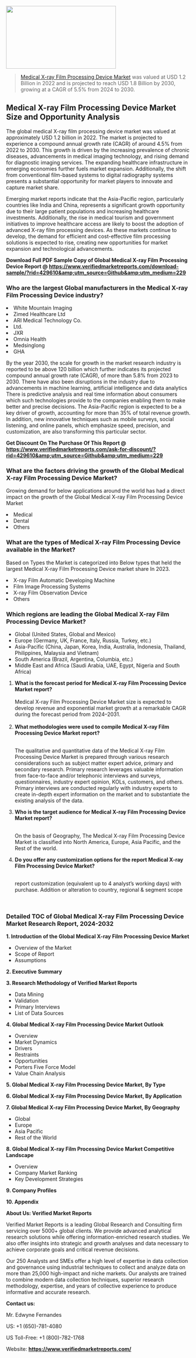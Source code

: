 <img src="https://ffe5etoiles.com/wp-content/uploads/2024/12/MST1-300x171.png" alt="" width="300" height="171" class="alignnone size-medium wp-image-20088" /><blockquote><p><p><a href="https://www.verifiedmarketreports.com/download-sample/?rid=429610&utm_source=Github&utm_medium=229" target="_blank">Medical X-ray Film Processing Device Market</a> was valued at USD 1.2 Billion in 2022 and is projected to reach USD 1.8 Billion by 2030, growing at a CAGR of 5.5% from 2024 to 2030.</p></blockquote><p><h2>Medical X-ray Film Processing Device Market Size and Opportunity Analysis</h2> <p>The global medical X-ray film processing device market was valued at approximately USD 1.2 billion in 2022. The market is projected to experience a compound annual growth rate (CAGR) of around 4.5% from 2022 to 2030. This growth is driven by the increasing prevalence of chronic diseases, advancements in medical imaging technology, and rising demand for diagnostic imaging services. The expanding healthcare infrastructure in emerging economies further fuels market expansion. Additionally, the shift from conventional film-based systems to digital radiography systems presents a substantial opportunity for market players to innovate and capture market share.</p> <p>Emerging market reports indicate that the Asia-Pacific region, particularly countries like India and China, represents a significant growth opportunity due to their large patient populations and increasing healthcare investments. Additionally, the rise in medical tourism and government initiatives to improve healthcare access are likely to boost the adoption of advanced X-ray film processing devices. As these markets continue to develop, the demand for efficient and cost-effective film processing solutions is expected to rise, creating new opportunities for market expansion and technological advancements.</p> </p><p class=""><strong>Download Full PDF Sample Copy of Global Medical X-ray Film Processing Device Report @ <a href="https://www.verifiedmarketreports.com/download-sample/?rid=429610&amp;utm_source=Github&amp;utm_medium=229" target="_blank">https://www.verifiedmarketreports.com/download-sample/?rid=429610&amp;utm_source=Github&amp;utm_medium=229</a></strong></p><h3 id="" class="">Who are the largest Global manufacturers in the Medical X-ray Film Processing Device industry?</h3><p><li>White Mountain Imaging</li><li> Zimed Healthcare Ltd</li><li> ARI Medical Technology Co.</li><li> Ltd.</li><li> JXR</li><li> Omnia Health</li><li> Medsinglong</li><li> GHA</li></p><div class=""><div class="" dir="" data-message-author-role="" data-message-id="" data-message-model-slug=""><div class=""><div class=""><div class=""><div class="" dir="" data-message-author-role="" data-message-id="" data-message-model-slug=""><div class=""><div class=""><p>By the year 2030, the scale for growth in the market research industry is reported to be above 120 billion which further indicates its projected compound annual growth rate (CAGR), of more than 5.8% from 2023 to 2030. There have also been disruptions in the industry due to advancements in machine learning, artificial intelligence and data analytics There is predictive analysis and real time information about consumers which such technologies provide to the companies enabling them to make better and precise decisions. The Asia-Pacific region is expected to be a key driver of growth, accounting for more than 35% of total revenue growth. In addition, new innovative techniques such as mobile surveys, social listening, and online panels, which emphasize speed, precision, and customization, are also transforming this particular sector.</p><p><strong>Get Discount On The Purchase Of This Report @&nbsp; <a href="https://www.verifiedmarketreports.com/ask-for-discount/?rid=429610&amp;utm_source=Github&amp;utm_medium=229" target="_blank">https://www.verifiedmarketreports.com/ask-for-discount/?rid=429610&amp;utm_source=Github&amp;utm_medium=229</a></strong></p></div></div></div></div></div></div></div></div><h3 id="" class="">What are the factors driving the growth of the Global Medical X-ray Film Processing Device Market?</h3><p id="" class="">Growing demand for below applications around the world has had a direct impact on the growth of the Global Medical X-ray Film Processing Device Market</p><p id="" class=""><li>Medical</li><li> Dental</li><li> Others</li></p><h3 id="" class="">What are the types of Medical X-ray Film Processing Device available in the Market?</h3><p id="" class="">Based on Types the Market is categorized into Below types that held the largest Medical X-ray Film Processing Device market share In 2023.</p><p id="" class=""><li>X-ray Film Automatic Developing Machine</li><li> Film Image Processing Systems</li><li> X-ray Film Observation Device</li><li> Others</li></p><h3 id="" class="">Which regions are leading the Global Medical X-ray Film Processing Device Market?</h3><ul><li>Global (United States, Global and Mexico)</li><li>Europe (Germany, UK, France, Italy, Russia, Turkey, etc.)</li><li>Asia-Pacific (China, Japan, Korea, India, Australia, Indonesia, Thailand, Philippines, Malaysia and Vietnam)</li><li>South America (Brazil, Argentina, Columbia, etc.)</li><li>Middle East and Africa (Saudi Arabia, UAE, Egypt, Nigeria and South Africa)</li></ul><p><ol><li><strong>What is the forecast period for Medical X-ray Film Processing Device Market report?<br /></strong><br /><span data-sheets-root="1" data-sheets-value="{&quot;1&quot;:2,&quot;2&quot;:&quot;XXXX size is expected to develop revenue and exponential market growth at a remarkable CAGR during the forecast period from 2024&ndash;2030.&quot;}" data-sheets-userformat="{&quot;2&quot;:12674,&quot;4&quot;:{&quot;1&quot;:2,&quot;2&quot;:16776960},&quot;10&quot;:2,&quot;11&quot;:0,&quot;15&quot;:&quot;Arial&quot;,&quot;16&quot;:12}">Medical X-ray Film Processing Device Market size is expected to develop revenue and exponential market growth at a remarkable CAGR during the forecast period from 2024&ndash;2031.</span><br /><br /></li><li><strong>What methodologies were used to compile Medical X-ray Film Processing Device Market report?<br /><br /></strong><p>The qualitative and quantitative data of the&nbsp;Medical X-ray Film Processing Device Market is prepared through various research considerations such as subject matter expert advice, primary and secondary research. Primary research leverages valuable information from face-to-face and/or telephonic interviews and surveys, questionnaires, industry expert opinion, KOLs, customers, and others. Primary interviews are conducted regularly with industry experts to create in-depth expert information on the market and to substantiate the existing analysis of the data.&nbsp;</p></li><li><strong>Who is the target audience for Medical X-ray Film Processing Device Market report?<br /><br /></strong><p>On the basis of Geography, The&nbsp;Medical X-ray Film Processing Device Market is classified into North America, Europe, Asia Pacific, and the Rest of the world.</p></li><li><strong>Do you offer any customization options for the report Medical X-ray Film Processing Device Market?<br /><br /></strong><p>report customization (equivalent up to 4 analyst&rsquo;s working days) with purchase. Addition or alteration to country, regional &amp; segment scope</p><p>&nbsp;</p></li></ol></p><h3 id="" class="">Detailed TOC of Global Medical X-ray Film Processing Device Market Research Report, 2024-2032</h3><p id="" class=""><strong>1. Introduction of the Global Medical X-ray Film Processing Device Market</strong></p><ul><li>Overview of the Market</li><li>Scope of Report</li><li>Assumptions</li></ul><p id="" class=""><strong>2. Executive Summary</strong></p><p id="" class=""><strong>3. Research Methodology of&nbsp;Verified Market Reports</strong></p><ul><li>Data Mining</li><li>Validation</li><li>Primary Interviews</li><li>List of Data Sources</li></ul><p id="" class=""><strong>4. Global Medical X-ray Film Processing Device Market Outlook</strong></p><ul><li>Overview</li><li>Market Dynamics</li><li>Drivers</li><li>Restraints</li><li>Opportunities</li><li>Porters Five Force Model</li><li>Value Chain Analysis</li></ul><p id="" class=""><strong>5. Global Medical X-ray Film Processing Device Market, By&nbsp;Type</strong></p><p id="" class=""><strong>6. Global Medical X-ray Film Processing Device Market, By Application</strong></p><p id="" class=""><strong>7. Global Medical X-ray Film Processing Device Market, By Geography</strong></p><ul><li>Global</li><li>Europe</li><li>Asia Pacific</li><li>Rest of the World</li></ul><p id="" class=""><strong>8. Global Medical X-ray Film Processing Device Market Competitive Landscape</strong></p><ul><li>Overview</li><li>Company Market Ranking</li><li>Key Development Strategies</li></ul><p id="" class=""><strong>9. Company Profiles</strong></p><p id="" class=""><strong>10. Appendix</strong></p><p id="" class=""><strong>About Us: Verified Market Reports</strong></p><p id="" class="">Verified Market Reports is a leading Global Research and Consulting firm servicing over 5000+ global clients. We provide advanced analytical research solutions while offering information-enriched research studies. We also offer insights into strategic and growth analyses and data necessary to achieve corporate goals and critical revenue decisions.</p><p id="" class="">Our 250 Analysts and SMEs offer a high level of expertise in data collection and governance using industrial techniques to collect and analyze data on more than 25,000 high-impact and niche markets. Our analysts are trained to combine modern data collection techniques, superior research methodology, expertise, and years of collective experience to produce informative and accurate research.</p><p id="" class=""><strong>Contact us:</strong></p><p id="" class="">Mr. Edwyne Fernandes</p><p id="" class="">US: +1 (650)-781-4080</p><p id="" class="">US Toll-Free: +1 (800)-782-1768</p><p id="" class="">Website: <a target="" data-test-app-aware-link=""><strong>https://www.verifiedmarketreports.com/</strong></a></p>
